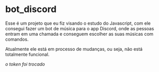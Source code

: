 # bot_discord

Esse é um projeto que eu fiz visando o estudo do Javascript, com ele consegui fazer um bot de música para o app Discord, onde
as pessoas entram em uma chamada e conseguem escolher as suas músicas com comandos.

Atualmente ele está em processo de mudanças, ou seja, não está totalmente funcional.

*o token foi trocado*
